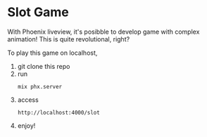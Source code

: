# Slot Game

With Phoenix liveview, it's posibble to develop game with complex animation! This is quite revolutional, right?

To play this game on localhost, 

1. git clone this repo
2. run
   ```
   mix phx.server
   ```
3. access 
   ```
   http://localhost:4000/slot
   ```
4. enjoy!

